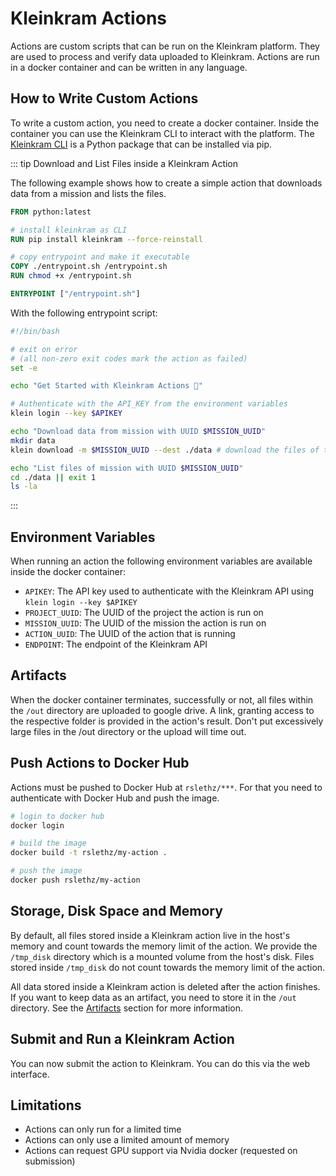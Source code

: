 # Kleinkram Actions

Actions are custom scripts that can be run on the Kleinkram platform. They are used to process and verify data uploaded
to Kleinkram. Actions are run in a docker container and can be written in any language.

## How to Write Custom Actions

To write a custom action, you need to create a docker container. Inside the container you can use the Kleinkram CLI
to interact with the platform. The [Kleinkram CLI](/usage/python/getting-started) is a Python package that can be
installed via pip.

::: tip Download and List Files inside a Kleinkram Action

The following example shows how to create a simple action that downloads data from a mission and lists the files.

```Dockerfile
FROM python:latest

# install kleinkram as CLI
RUN pip install kleinkram --force-reinstall

# copy entrypoint and make it executable
COPY ./entrypoint.sh /entrypoint.sh
RUN chmod +x /entrypoint.sh

ENTRYPOINT ["/entrypoint.sh"]
```

With the following entrypoint script:

```bash
#!/bin/bash

# exit on error
# (all non-zero exit codes mark the action as failed)
set -e

echo "Get Started with Kleinkram Actions 🚀"

# Authenticate with the API_KEY from the environment variables
klein login --key $APIKEY

echo "Download data from mission with UUID $MISSION_UUID"
mkdir data
klein download -m $MISSION_UUID --dest ./data # download the files of the mission

echo "List files of mission with UUID $MISSION_UUID"
cd ./data || exit 1
ls -la
```

:::

## Environment Variables

When running an action the following environment variables are available inside the docker container:

- `APIKEY`: The API key used to authenticate with the Kleinkram API using `klein login --key $APIKEY`
- `PROJECT_UUID`: The UUID of the project the action is run on
- `MISSION_UUID`: The UUID of the mission the action is run on
- `ACTION_UUID`: The UUID of the action that is running
- `ENDPOINT`: The endpoint of the Kleinkram API

## Artifacts

When the docker container terminates, successfully or not, all files within the `/out` directory are uploaded to google
drive.
A link, granting access to the respective folder is provided in the action's result. Don't put excessively large files
in the /out directory or the upload will time out.

## Push Actions to Docker Hub

Actions must be pushed to Docker Hub at `rslethz/***`. For that you need to authenticate with Docker Hub and push the
image.

```bash
# login to docker hub
docker login

# build the image
docker build -t rslethz/my-action .

# push the image
docker push rslethz/my-action
```

## Storage, Disk Space and Memory

By default, all files stored inside a Kleinkram action live in the host's memory and count towards the memory limit of
the action. We provide the `/tmp_disk` directory which is a mounted volume from the host's disk. Files stored
inside `/tmp_disk` do not count towards the memory limit of the action.

All data stored inside a Kleinkram action is deleted after the action finishes. If you want to keep data as an artifact,
you need to store it in the `/out` directory. See the [Artifacts](#artifacts) section for more information.

## Submit and Run a Kleinkram Action

You can now submit the action to Kleinkram. You can do this via the web interface.

## Limitations

- Actions can only run for a limited time
- Actions can only use a limited amount of memory
- Actions can request GPU support via Nvidia docker (requested on submission)
